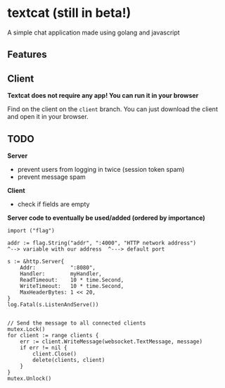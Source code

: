 # textcat (still in beta!)
A simple chat application made using golang and javascript

## Features



## Client
**Textcat does not require any app! You can run it in your browser**

Find on the client on the `client` branch.
You can just download the client and open it in your browser.

## TODO

**Server**

- prevent users from logging in twice (session token spam)
- prevent message spam

**Client**

- check if fields are empty

**Server code to eventually be used/added (ordered by importance)**
```
import ("flag")

addr := flag.String("addr", ":4000", "HTTP network address")
^--> variable with our address  ^---> default port
```

```golang
s := &http.Server{
	Addr:           ":8080",
	Handler:        myHandler,
	ReadTimeout:    10 * time.Second,
	WriteTimeout:   10 * time.Second,
	MaxHeaderBytes: 1 << 20,
}
log.Fatal(s.ListenAndServe())
```

```golang

// Send the message to all connected clients
mutex.Lock()
for client := range clients {
	err := client.WriteMessage(websocket.TextMessage, message)
	if err != nil {
		client.Close()
		delete(clients, client)
	}
}
mutex.Unlock()

```